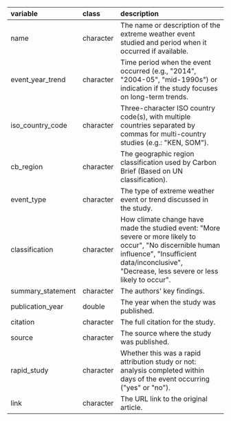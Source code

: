 |variable          |class     |description                           |
|:-----------------|:---------|:-------------------------------------|
|name              |character |The name or description of the extreme weather event studied and period when it occurred if available. |
|event_year_trend  |character |Time period when the event occurred (e.g., "2014", "2004-05", "mid-1990s") or indication if the study focuses on long-term trends. |
|iso_country_code  |character |Three-character ISO country code(s), with multiple countries separated by commas for multi-country studies (e.g.: "KEN, SOM"). |
|cb_region         |character |The geographic region classification used by Carbon Brief (Based on UN classification). |
|event_type        |character |The type of extreme weather event or trend discussed in the study. |
|classification    |character |How climate change have made the studied event: "More severe or more likely to occur", "No discernible human influence", "Insufficient data/inconclusive", "Decrease, less severe or less likely to occur". |
|summary_statement |character |The authors' key findings. |
|publication_year  |double    |The year when the study was published. |
|citation          |character |The full citation for the study. |
|source            |character |The source where the study was published. |
|rapid_study       |character |Whether this was a rapid attribution study or not: analysis completed within days of the event occurring ("yes" or "no"). |
|link              |character |The URL link to the original article. |
